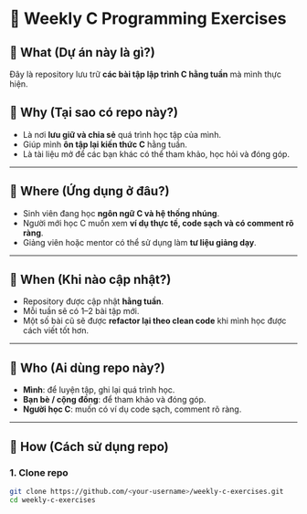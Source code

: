 # 📘 Weekly C Programming Exercises

## 📌 What (Dự án này là gì?)
Đây là repository lưu trữ **các bài tập lập trình C hằng tuần** mà mình thực hiện.  

## 📌 Why (Tại sao có repo này?)
- Là nơi **lưu giữ và chia sẻ** quá trình học tập của mình.  
- Giúp mình **ôn tập lại kiến thức C** hằng tuần.  
- Là tài liệu mở để các bạn khác có thể tham khảo, học hỏi và đóng góp.

---

## 📌 Where (Ứng dụng ở đâu?)
- Sinh viên đang học **ngôn ngữ C và hệ thống nhúng**.  
- Người mới học C muốn xem **ví dụ thực tế, code sạch và có comment rõ ràng**.  
- Giảng viên hoặc mentor có thể sử dụng làm **tư liệu giảng dạy**.

---

## 📌 When (Khi nào cập nhật?)
- Repository được cập nhật **hằng tuần**.  
- Mỗi tuần sẽ có 1–2 bài tập mới.  
- Một số bài cũ sẽ được **refactor lại theo clean code** khi mình học được cách viết tốt hơn.

---

## 📌 Who (Ai dùng repo này?)
- **Mình**: để luyện tập, ghi lại quá trình học.  
- **Bạn bè / cộng đồng**: để tham khảo và đóng góp.  
- **Người học C**: muốn có ví dụ code sạch, comment rõ ràng.

---

## 📌 How (Cách sử dụng repo)
### 1. Clone repo
```bash
git clone https://github.com/<your-username>/weekly-c-exercises.git
cd weekly-c-exercises
